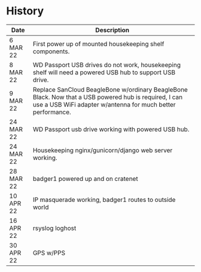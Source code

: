 # History

| Date      | Description |
| --------- | ----------- |
|  6 MAR 22 | First power up of mounted housekeeping shelf components. |
|  8 MAR 22 | WD Passport USB drives do not work, housekeeping shelf will need a powered USB hub to support USB drive. |
|  9 MAR 22 | Replace SanCloud BeagleBone w/ordinary BeagleBone Black.  Now that a USB powered hub is required, I can use a USB WiFi adapter w/antenna for much better performance.  |
| 24 MAR 22 | WD Passport usb drive working with powered USB hub.  |
| 24 MAR 22 | Housekeeping nginx/gunicorn/django web server working.  |
| 28 MAR 22 | badger1 powered up and on cratenet |
| 10 APR 22 | IP masquerade working, badger1 routes to outside world |
| 16 APR 22 | rsyslog loghost |
| 30 APR 22 | GPS w/PPS |
